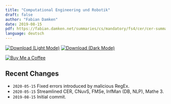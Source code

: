 ```yaml
---
title: "Computational Engineering und Robotik"
draft: false
author: "Fabian Damken"
date: 2019-08-15
pdf: https://fabian.damken.net/summaries/cs/mandatory/fs4/cer/cer-summary.pdf
language: deutsch
---
```


[![Download (Light Mode)](/download.png)](cer-summary.pdf)
[![Download (Dark Mode)](/download-dark.png)](cer-summary-dark.pdf)

[![Buy Me a Coffee](/kofi.png)](https://ko-fi.com/fdamken)

## Recent Changes
- `2020-05-15` Fixed errors introduced by malicious RegEx.
- `2020-05-15` Streamlined CER, CNuvS, FMSe, InfMan (DB, NLP), Mathe 3.
- `2019-08-15` Initial commit.
